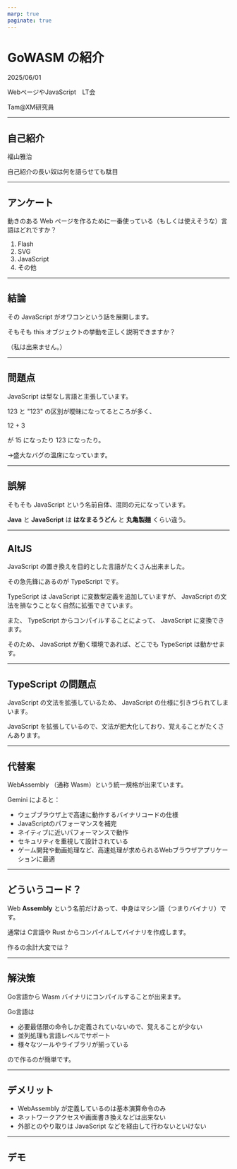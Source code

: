 ```yaml
---
marp: true
paginate: true
---
```

# GoWASM の紹介

2025/06/01

WebページやJavaScript　LT会

Tam@XM研究員

<!-- 
$theme: gaia
template: invert
-->

<!-- footer: GoWASM の紹介(Tam) -->

---
## 自己紹介

福山雅治

自己紹介の長い奴は何を語らせても駄目

---
## アンケート

動きのある Web ページを作るために一番使っている（もしくは使えそうな）言語はどれですか？

1. Flash
2. SVG
3. JavaScript
4. その他

---
## 結論

その JavaScript がオワコンという話を展開します。

そもそも this オブジェクトの挙動を正しく説明できますか？

（私は出来ません。）

---
## 問題点

JavaScript は型なし言語と主張しています。

123 と "123" の区別が曖昧になってるところが多く、

12 + 3

が 15 になったり 123 になったり。

→盛大なバグの温床になっています。

---
## 誤解

そもそも JavaScript という名前自体、混同の元になっています。

**Java** と **JavaScript** は **はなまるうどん** と **丸亀製麺** くらい違う。

---
## AltJS

JavaScript の置き換えを目的とした言語がたくさん出来ました。

その急先鋒にあるのが TypeScript です。

TypeScript は JavaScript に変数型定義を追加していますが、 JavaScript の文法を損なうことなく自然に拡張できています。

また、 TypeScript からコンパイルすることによって、 JavaScript に変換できます。

そのため、 JavaScript が動く環境であれば、どこでも TypeScript は動かせます。

---
## TypeScript の問題点

JavaScript の文法を拡張しているため、 JavaScript の仕様に引きづられてしまいます。

JavaScript を拡張しているので、文法が肥大化しており、覚えることがたくさんあります。

---
## 代替案

WebAssembly （通称 Wasm）という統一規格が出来ています。

Gemini によると：
- ウェブブラウザ上で高速に動作するバイナリコードの仕様
- JavaScriptのパフォーマンスを補完
- ネイティブに近いパフォーマンスで動作
- セキュリティを重視して設計されている
- ゲーム開発や動画処理など、高速処理が求められるWebブラウザアプリケーションに最適

---
## どういうコード？

Web **Assembly** という名前だけあって、中身はマシン語（つまりバイナリ）です。

通常は C言語や Rust からコンパイルしてバイナリを作成します。

作るの余計大変では？

---
## 解決策

Go言語から Wasm バイナリにコンパイルすることが出来ます。

Go言語は
- 必要最低限の命令しか定義されていないので、覚えることが少ない
- 並列処理も言語レベルでサポート
- 様々なツールやライブラリが揃っている

ので作るのが簡単です。

---
## デメリット

- WebAssembly が定義しているのは基本演算命令のみ
- ネットワークアクセスや画面書き換えなどは出来ない
- 外部とのやり取りは JavaScript などを経由して行わないといけない

---
## デモ
